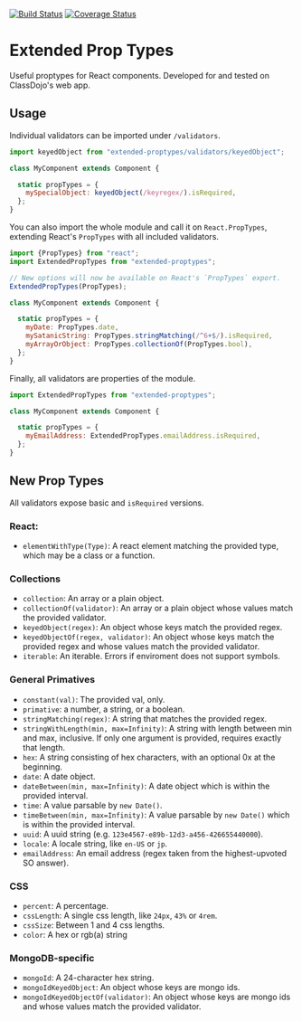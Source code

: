 [![Build Status](https://travis-ci.org/peterkhayes/extended-proptypes.svg?branch=master)](https://travis-ci.org/peterkhayes/extended-proptypes)  [![Coverage Status](https://coveralls.io/repos/github/peterkhayes/extended-proptypes/badge.svg?branch=master)](https://coveralls.io/github/peterkhayes/extended-proptypes?branch=master)
# Extended Prop Types
Useful proptypes for React components.  Developed for and tested on ClassDojo's web app.

## Usage
Individual validators can be imported under `/validators`.
```js
import keyedObject from "extended-proptypes/validators/keyedObject";

class MyComponent extends Component {

  static propTypes = {
    mySpecialObject: keyedObject(/keyregex/).isRequired,
  };
}
```

You can also import the whole module and call it on `React.PropTypes`, extending
React's `PropTypes` with all included validators.

```js
import {PropTypes} from "react";
import ExtendedPropTypes from "extended-proptypes";

// New options will now be available on React's `PropTypes` export.
ExtendedPropTypes(PropTypes);

class MyComponent extends Component {

  static propTypes = {
    myDate: PropTypes.date,
    mySatanicString: PropTypes.stringMatching(/^6+$/).isRequired,
    myArrayOrObject: PropTypes.collectionOf(PropTypes.bool),
  };
}
```

Finally, all validators are properties of the module.
```js
import ExtendedPropTypes from "extended-proptypes";

class MyComponent extends Component {

  static propTypes = {
    myEmailAddress: ExtendedPropTypes.emailAddress.isRequired,
  };
}
```


## New Prop Types

All validators expose basic and `isRequired` versions.

### React:
- `elementWithType(Type)`: A react element matching the provided type, which may be a class or a function.

### Collections
- `collection`: An array or a plain object.
- `collectionOf(validator)`: An array or a plain object whose values match the provided validator.
- `keyedObject(regex)`: An object whose keys match the provided regex.
- `keyedObjectOf(regex, validator)`: An object whose keys match the provided regex and whose values match the provided validator.
- `iterable`: An iterable. Errors if enviroment does not support symbols.

### General Primatives
- `constant(val)`: The provided val, only.
- `primative`: a number, a string, or a boolean.
- `stringMatching(regex)`: A string that matches the provided regex.
- `stringWithLength(min, max=Infinity)`: A string with length between min and max, inclusive. If only one argument is provided, requires exactly that length.
- `hex`: A string consisting of hex characters, with an optional 0x at the beginning.
- `date`: A date object.
- `dateBetween(min, max=Infinity)`: A date object which is within the provided interval.
- `time`: A value parsable by `new Date()`.
- `timeBetween(min, max=Infinity)`: A value parsable by `new Date()` which is within the provided interval.
- `uuid`: A uuid string (e.g. `123e4567-e89b-12d3-a456-426655440000`).
- `locale`: A locale string, like `en-US` or `jp`.
- `emailAddress`: An email address (regex taken from the highest-upvoted SO answer).

### CSS
- `percent`: A percentage.
- `cssLength`: A single css length, like `24px`, `43%` or `4rem`.
- `cssSize`: Between 1 and 4 css lengths.
- `color`: A hex or rgb(a) string

### MongoDB-specific
- `mongoId`: A 24-character hex string.
- `mongoIdKeyedObject`: An object whose keys are mongo ids.
- `mongoIdKeyedObjectOf(validator)`: An object whose keys are mongo ids and whose values match the provided validator.